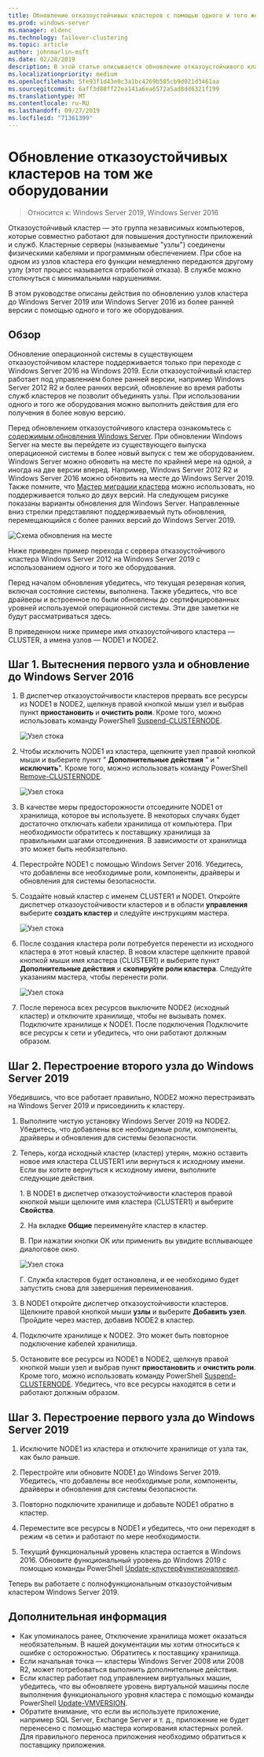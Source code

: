 ```yaml
---
title: Обновление отказоустойчивых кластеров с помощью одного и того же оборудования
ms.prod: windows-server
ms.manager: eldenc
ms.technology: failover-clustering
ms.topic: article
author: johnmarlin-msft
ms.date: 02/28/2019
description: В этой статье описывается обновление отказоустойчивого кластера с двумя узлами с использованием того же оборудования.
ms.localizationpriority: medium
ms.openlocfilehash: 5fe93f1d43e0c3a1bc4269b585cb9d021d3461aa
ms.sourcegitcommit: 6aff3d88ff22ea141a6ea6572a5ad8dd6321f199
ms.translationtype: MT
ms.contentlocale: ru-RU
ms.lasthandoff: 09/27/2019
ms.locfileid: "71361399"
---
```

# <a name="upgrading-failover-clusters-on-the-same-hardware"></a>Обновление отказоустойчивых кластеров на том же оборудовании

> Относится к: Windows Server 2019, Windows Server 2016

Отказоустойчивый кластер — это группа независимых компьютеров, которые совместно работают для повышения доступности приложений и служб. Кластерные серверы (называемые "узлы") соединены физическими кабелями и программным обеспечением. При сбое на одном из узлов кластера его функции немедленно передаются другому узлу (этот процесс называется отработкой отказа). В службе можно столкнуться с минимальными нарушениями.

В этом руководстве описаны действия по обновлению узлов кластера до Windows Server 2019 или Windows Server 2016 из более ранней версии с помощью одного и того же оборудования.

## <a name="overview"></a>Обзор

Обновление операционной системы в существующем отказоустойчивом кластере поддерживается только при переходе с Windows Server 2016 на Windows 2019.  Если отказоустойчивый кластер работает под управлением более ранней версии, например Windows Server 2012 R2 и более ранних версий, обновление во время работы служб кластеров не позволит объединять узлы.  При использовании одного и того же оборудования можно выполнить действия для его получения в более новую версию.  

Перед обновлением отказоустойчивого кластера ознакомьтесь с [содержимым обновления Windows Server](../upgrade/upgrade-overview.md).  При обновлении Windows Server на месте вы перейдете из существующего выпуска операционной системы в более новый выпуск с тем же оборудованием. Windows Server можно обновить на месте по крайней мере на одной, а иногда на две версии вперед. Например, Windows Server 2012 R2 и Windows Server 2016 можно обновить на месте до Windows Server 2019.  Также помните, что [Мастер миграции кластера](https://blogs.msdn.microsoft.com/clustering/2012/06/25/how-to-move-highly-available-clustered-vms-to-windows-server-2012-with-the-cluster-migration-wizard/) можно использовать, но поддерживается только до двух версий. На следующем рисунке показаны варианты обновления для Windows Server. Направленные вниз стрелки представляют поддерживаемый путь обновления, перемещающийся с более ранних версий до Windows Server 2019.

![Схема обновления на месте](media/In-Place-Upgrade/In-Place-Upgrade-1.png)

Ниже приведен пример перехода с сервера отказоустойчивого кластера Windows Server 2012 на Windows Server 2019 с использованием одного и того же оборудования.  

Перед началом обновления убедитесь, что текущая резервная копия, включая состояние системы, выполнена.  Также убедитесь, что все драйверы и встроенное по были обновлены до сертифицированных уровней используемой операционной системы.  Эти две заметки не будут рассматриваться здесь.

В приведенном ниже примере имя отказоустойчивого кластера — CLUSTER, а имена узлов — NODE1 и NODE2.

## <a name="step-1-evict-first-node-and-upgrade-to-windows-server-2016"></a>Шаг 1. Вытеснения первого узла и обновление до Windows Server 2016

1. В диспетчер отказоустойчивости кластеров прервать все ресурсы из NODE1 в NODE2, щелкнув правой кнопкой мыши узел и выбрав пункт **приостановить** и **очистить роли**.  Кроме того, можно использовать команду PowerShell [Suspend-CLUSTERNODE](https://docs.microsoft.com/powershell/module/failoverclusters/suspend-clusternode).

    ![Узел стока](media/In-Place-Upgrade/In-Place-Upgrade-2.png)

2. Чтобы исключить NODE1 из кластера, щелкните узел правой кнопкой мыши и выберите пункт " **Дополнительные действия** " и " **исключить**".  Кроме того, можно использовать команду PowerShell [Remove-CLUSTERNODE](https://docs.microsoft.com/powershell/module/failoverclusters/remove-clusternode).

    ![Узел стока](media/In-Place-Upgrade/In-Place-Upgrade-3.png)

3. В качестве меры предосторожности отсоедините NODE1 от хранилища, которое вы используете.  В некоторых случаях будет достаточно отключать кабели хранилища от компьютера.  При необходимости обратитесь к поставщику хранилища за правильными шагами отсоединения.  В зависимости от хранилища это может быть необязательно.

4. Перестройте NODE1 с помощью Windows Server 2016.  Убедитесь, что добавлены все необходимые роли, компоненты, драйверы и обновления для системы безопасности.

5. Создайте новый кластер с именем CLUSTER1 и NODE1.  Откройте диспетчер отказоустойчивости кластеров и в области **управления** выберите **создать кластер** и следуйте инструкциям мастера.

    ![Узел стока](media/In-Place-Upgrade/In-Place-Upgrade-4.png)

6. После создания кластера роли потребуется перенести из исходного кластера в этот новый кластер.  В новом кластере щелкните правой кнопкой мыши имя кластера (CLUSTER1) и выберите пункт **Дополнительные действия** и **скопируйте роли кластера**.  Следуйте указаниям мастера, чтобы перенести роли.

    ![Узел стока](media/In-Place-Upgrade/In-Place-Upgrade-5.png)

7.  После переноса всех ресурсов выключите NODE2 (исходный кластер) и отключите хранилище, чтобы не вызывать помех.  Подключите хранилище к NODE1.  После подключения Подключите все ресурсы к сети и убедитесь, что они работают должным образом.

## <a name="step-2-rebuild-second-node-to-windows-server-2019"></a>Шаг 2. Перестроение второго узла до Windows Server 2019

Убедившись, что все работает правильно, NODE2 можно перестраивать на Windows Server 2019 и присоединить к кластеру.

1. Выполните чистую установку Windows Server 2019 на NODE2. Убедитесь, что добавлены все необходимые роли, компоненты, драйверы и обновления для системы безопасности.

2. Теперь, когда исходный кластер (кластер) утерян, можно оставить новое имя кластера CLUSTER1 или вернуться к исходному имени.  Если вы хотите вернуться к исходному имени, выполните следующие действия.
   
   1\. В NODE1 в диспетчер отказоустойчивости кластеров правой кнопкой мыши щелкните имя кластера (CLUSTER1) и выберите **Свойства**.
   
   2\. На вкладке **Общие** переименуйте кластер в кластер.

   В. При нажатии кнопки ОК или применить вы увидите всплывающее диалоговое окно.

    ![Узел стока](media/In-Place-Upgrade/In-Place-Upgrade-6.png)

    Г. Служба кластеров будет остановлена, и ее необходимо будет запустить снова для завершения переименования.

3. В NODE1 откройте диспетчер отказоустойчивости кластеров.  Щелкните правой кнопкой мыши **узлы** и выберите **Добавить узел**.  Пройдите через мастер, добавив NODE2 в кластер.

4. Подключите хранилище к NODE2. Это может быть повторное подключение кабелей хранилища. 

5. Остановите все ресурсы из NODE1 в NODE2, щелкнув правой кнопкой мыши узел и выбрав пункт **приостановить** и **очистить роли**.  Кроме того, можно использовать команду PowerShell [Suspend-CLUSTERNODE](https://docs.microsoft.com/powershell/module/failoverclusters/suspend-clusternode).  Убедитесь, что все ресурсы находятся в сети и работают должным образом.

## <a name="step-3-rebuild-first-node-to-windows-server-2019"></a>Шаг 3. Перестроение первого узла до Windows Server 2019

1. Исключите NODE1 из кластера и отключите хранилище от узла так, как было раньше.

2. Перестройте или обновите NODE1 до Windows Server 2019.  Убедитесь, что добавлены все необходимые роли, компоненты, драйверы и обновления для системы безопасности.

3. Повторно подключите хранилище и добавьте NODE1 обратно в кластер.

4. Переместите все ресурсы в NODE1 и убедитесь, что они переходят в режим «в сети» и работают по мере необходимости.

5. Текущий функциональный уровень кластера остается в Windows 2016.  Обновите функциональный уровень до Windows 2019 с помощью команды PowerShell [Update-клустерфунктионаллевел](https://docs.microsoft.com/powershell/module/failoverclusters/update-clusterfunctionallevel).

Теперь вы работаете с полнофункциональным отказоустойчивым кластером Windows Server 2019.

## <a name="additional-notes"></a>Дополнительная информация

- Как упоминалось ранее, Отключение хранилища может оказаться необязательным.  В нашей документации мы хотим относиться к ошибке с осторожностью.  Обратитесь к поставщику хранилища.
- Если начальная точка — кластеры Windows Server 2008 или 2008 R2, может потребоваться выполнить дополнительные действия.
- Если кластер работает под управлением виртуальных машин, убедитесь, что вы обновляете уровень виртуальной машины после выполнения функционального уровня кластера с помощью команды PowerShell [Update-VMVERSION](https://docs.microsoft.com/powershell/module/hyper-v/update-vmversion).
- Обратите внимание, что если вы используете приложение, например SQL Server, Exchange Server и т. д., приложение не будет перенесено с помощью мастера копирования кластерных ролей.  Для правильного переноса приложения необходимо обратиться к поставщику приложения.